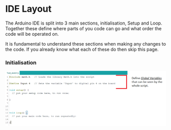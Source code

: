 # IDE Layout

The Arduino IDE is split into 3 main sections, initialisation, Setup and Loop. Together these define where parts of you code can go and what order the code will be operated on. 

It is fundamental to understand these sections when making any changes to the code. If you already know what each of these do then skip this page.

### Initialisation 

![](.gitbook/assets/initialisation-desc.png)

